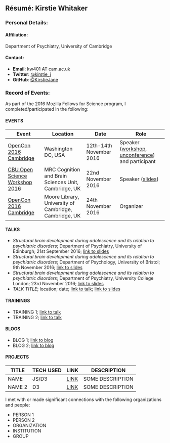 ## Résumé: Kirstie Whitaker

### Personal Details:

#### Affiliation:
Department of Psychiatry, University of Cambridge

#### Contact:
* **Email**: kw401 AT cam.ac.uk
* **Twitter**: [@kirstie_j](https://twitter.com/kirstie_j)
* **GitHub**: [@KirstieJane](https://github.com/KirstieJane)

### Record of Events:

As part of the 2016 Mozilla Fellows for Science program, I completed/participated in the following:

#### EVENTS

Event | Location | Date | Role
----- | -------- | ---- | -----
[OpenCon 2016 Cambridge](http://www.opencon2016.org/kirstiejane/opencon_2016_cambridge) | Washington DC, USA | 12th-14th November 2016 | Speaker ([workshop](http://sched.co/8tB1), [unconference](http://sched.co/8ss7)) and participant
[CBU Open Science Workshop 2016](http://www.mrc-cbu.cam.ac.uk/openscience2016/) | MRC Cognition and Brain Sciences Unit, Cambridge, UK | 22nd November 2016 | Speaker ([slides](https://dx.doi.org/10.6084/m9.figshare.4244996.v1))
[OpenCon 2016 Cambridge](http://www.opencon2016.org/kirstiejane/opencon_2016_cambridge) | Moore Library, University of Cambridge, Cambridge, UK | 24th November 2016 | Organizer

#### TALKS

* *Structural brain development during adolescence and its relation to psychiatric disorders*; Department of Psychiatry, University of Edinburgh; 21st September 2016; [link to slides](https://dx.doi.org/10.6084/m9.figshare.3843405.v3)
* *Structural brain development during adolescence and its relation to psychiatric disorders*; Department of Psychology, University of Bristol; 9th November 2016; [link to slides](https://dx.doi.org/10.6084/m9.figshare.3843405.v7)
* *Structural brain development during adolescence and its relation to psychiatric disorders*; Department of Psychiatry, University College London; 23rd November 2016; [link to slides](https://dx.doi.org/10.6084/m9.figshare.3843405.v7)
* *TALK TITLE*; location; date; [link to talk](); [link to slides]()

#### TRAININGS
* TRAINING 1; [link to talk]()
* TRAINING 2; [link to talk]()

#### BLOGS
* BLOG 1; [link to blog]()
* BLOG 2; [link to blog]()

#### PROJECTS
TITLE | TECH USED | LINK | DESCRIPTION
----- | --------- | ---- | ------------
NAME | JS/D3  | [LINK](https://github.com/mozilla/opennews-onboarding) | SOME DESCRIPTION
NAME 2 | D3 | [LINK](https://github.com/auremoser/pirateplotr) | SOME DESCRIPTION

I met with or made significant connections with the following organizations and people:

* PERSON 1
* PERSON 2
* ORGANIZATION
* INSTITUTION
* GROUP
